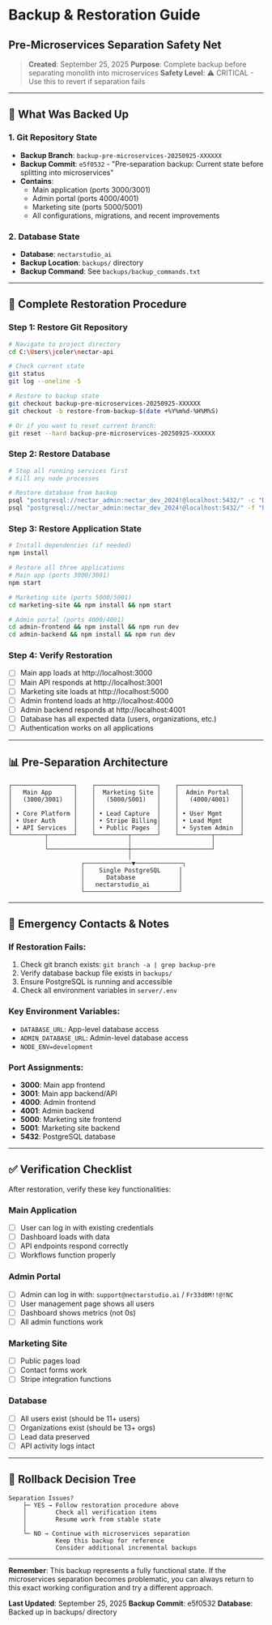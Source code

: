 # Backup & Restoration Guide
## Pre-Microservices Separation Safety Net

> **Created**: September 25, 2025
> **Purpose**: Complete backup before separating monolith into microservices
> **Safety Level**: ⚠️ CRITICAL - Use this to revert if separation fails

---

## 🎯 What Was Backed Up

### 1. Git Repository State
- **Backup Branch**: `backup-pre-microservices-20250925-XXXXXX`
- **Backup Commit**: `e5f0532` - "Pre-separation backup: Current state before splitting into microservices"
- **Contains**:
  - Main application (ports 3000/3001)
  - Admin portal (ports 4000/4001)
  - Marketing site (ports 5000/5001)
  - All configurations, migrations, and recent improvements

### 2. Database State
- **Database**: `nectarstudio_ai`
- **Backup Location**: `backups/` directory
- **Backup Command**: See `backups/backup_commands.txt`

---

## 🔄 Complete Restoration Procedure

### Step 1: Restore Git Repository
```bash
# Navigate to project directory
cd C:\Users\jcoler\nectar-api

# Check current state
git status
git log --oneline -5

# Restore to backup state
git checkout backup-pre-microservices-20250925-XXXXXX
git checkout -b restore-from-backup-$(date +%Y%m%d-%H%M%S)

# Or if you want to reset current branch:
git reset --hard backup-pre-microservices-20250925-XXXXXX
```

### Step 2: Restore Database
```bash
# Stop all running services first
# Kill any node processes

# Restore database from backup
psql "postgresql://nectar_admin:nectar_dev_2024!@localhost:5432/" -c "DROP DATABASE IF EXISTS nectarstudio_ai;"
psql "postgresql://nectar_admin:nectar_dev_2024!@localhost:5432/" -f "backups/nectarstudio_ai_backup_XXXXXXXX.sql"
```

### Step 3: Restore Application State
```bash
# Install dependencies (if needed)
npm install

# Restore all three applications
# Main app (ports 3000/3001)
npm start

# Marketing site (ports 5000/5001)
cd marketing-site && npm install && npm start

# Admin portal (ports 4000/4001)
cd admin-frontend && npm install && npm run dev
cd admin-backend && npm install && npm run dev
```

### Step 4: Verify Restoration
- [ ] Main app loads at http://localhost:3000
- [ ] Main API responds at http://localhost:3001
- [ ] Marketing site loads at http://localhost:5000
- [ ] Admin frontend loads at http://localhost:4000
- [ ] Admin backend responds at http://localhost:4001
- [ ] Database has all expected data (users, organizations, etc.)
- [ ] Authentication works on all applications

---

## 📊 Pre-Separation Architecture

```
┌─────────────────┐    ┌─────────────────┐    ┌─────────────────┐
│   Main App      │    │  Marketing Site │    │  Admin Portal   │
│   (3000/3001)   │    │   (5000/5001)   │    │   (4000/4001)   │
│                 │    │                 │    │                 │
│ • Core Platform │    │ • Lead Capture  │    │ • User Mgmt     │
│ • User Auth     │    │ • Stripe Billing│    │ • Lead Mgmt     │
│ • API Services  │    │ • Public Pages  │    │ • System Admin  │
└─────────┬───────┘    └─────────┬───────┘    └─────────┬───────┘
          │                      │                      │
          └──────────────────────┼──────────────────────┘
                                 │
                    ┌─────────────▼─────────────┐
                    │    Single PostgreSQL     │
                    │      Database            │
                    │   nectarstudio_ai        │
                    └──────────────────────────┘
```

---

## 🚨 Emergency Contacts & Notes

### If Restoration Fails:
1. Check git branch exists: `git branch -a | grep backup-pre`
2. Verify database backup file exists in `backups/`
3. Ensure PostgreSQL is running and accessible
4. Check all environment variables in `server/.env`

### Key Environment Variables:
- `DATABASE_URL`: App-level database access
- `ADMIN_DATABASE_URL`: Admin-level database access
- `NODE_ENV=development`

### Port Assignments:
- **3000**: Main app frontend
- **3001**: Main app backend/API
- **4000**: Admin frontend
- **4001**: Admin backend
- **5000**: Marketing site frontend
- **5001**: Marketing site backend
- **5432**: PostgreSQL database

---

## ✅ Verification Checklist

After restoration, verify these key functionalities:

### Main Application
- [ ] User can log in with existing credentials
- [ ] Dashboard loads with data
- [ ] API endpoints respond correctly
- [ ] Workflows function properly

### Admin Portal
- [ ] Admin can log in with: `support@nectarstudio.ai` / `Fr33d0M!!@!NC`
- [ ] User management page shows all users
- [ ] Dashboard shows metrics (not 0s)
- [ ] All admin functions work

### Marketing Site
- [ ] Public pages load
- [ ] Contact forms work
- [ ] Stripe integration functions

### Database
- [ ] All users exist (should be 11+ users)
- [ ] Organizations exist (should be 13+ orgs)
- [ ] Lead data preserved
- [ ] API activity logs intact

---

## 📝 Rollback Decision Tree

```
Separation Issues?
    ├─ YES → Follow restoration procedure above
    │        Check all verification items
    │        Resume work from stable state
    │
    └─ NO → Continue with microservices separation
             Keep this backup for reference
             Consider additional incremental backups
```

---

**Remember**: This backup represents a fully functional state. If the microservices separation becomes problematic, you can always return to this exact working configuration and try a different approach.

**Last Updated**: September 25, 2025
**Backup Commit**: e5f0532
**Database**: Backed up in backups/ directory